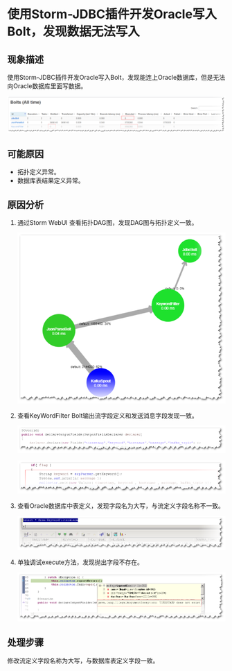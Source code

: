 # 使用Storm-JDBC插件开发Oracle写入Bolt，发现数据无法写入<a name="mrs_03_0101"></a>

## 现象描述<a name="zh-cn_topic_0167275190_sd2de281c3a2e46329e3c488c1b54fd23"></a>

使用Storm-JDBC插件开发Oracle写入Bolt，发现能连上Oracle数据库，但是无法向Oracle数据库里面写数据。

![](figures/zh-cn_image_0264281880.png)

## 可能原因<a name="zh-cn_topic_0167275190_s857ea6f1c1e445dab07996a583d322cd"></a>

-   拓扑定义异常。
-   数据库表结果定义异常。

## 原因分析<a name="zh-cn_topic_0167275190_section114711357164610"></a>

1.  通过Storm WebUI 查看拓扑DAG图，发现DAG图与拓扑定义一致。

    ![](figures/zh-cn_image_0264281583.png)


1.  查看KeyWordFilter Bolt输出流字段定义和发送消息字段发现一致。

    ![](figures/zh-cn_image_0264281782.png)

    ![](figures/zh-cn_image_0264281523.png)

2.  查看Oracle数据库中表定义，发现字段名为大写，与流定义字段名称不一致。

    ![](figures/zh-cn_image_0264281762.png)

3.  单独调试execute方法，发现抛出字段不存在。

    ![](figures/zh-cn_image_0264281512.png)


## 处理步骤<a name="zh-cn_topic_0167275190_section13132171710514"></a>

修改流定义字段名称为大写，与数据库表定义字段一致。

